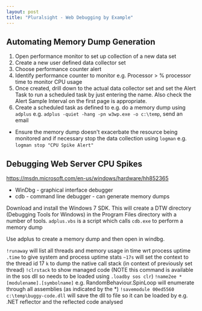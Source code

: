 ```yaml
---
layout: post
title: "Pluralsight - Web Debugging by Example"
---
```

## Automating Memory Dump Generation

1. Open performance monitor to set up collection of a new data set
2. Create a new user defined data collector set
3. Choose performance counter alert
4. Identify performance counter to monitor e.g. Processor > % processor time to monitor CPU usage
5. Once created, drill down to the actual data collector set and set the Alert Task to run a scheduled task by just entering the name. Also check the Alert Sample Interval on the first page is appropriate.
6. Create a scheduled task as defined to e.g. do a memory dump using `adplus` e.g. `adplus -quiet -hang -pn w3wp.exe -o c:\temp`, send an email
  - Ensure the memory dump doesn't exacerbate the resource being monitored and if necessary stop the data collection using `logman` e.g. `logman stop "CPU Spike Alert"`

## Debugging Web Server CPU Spikes

<https://msdn.microsoft.com/en-us/windows/hardware/hh852365>

* WinDbg - graphical interface debugger
* cdb - command line debugger - can generate memory dumps

Download and install the Windows 7 SDK. This will create a DTW directory (Debugging Tools for Windows) in the Program Files directory with a number of tools. `adplus.vbs` is a script which calls `cdb.exe` to perform a memory dump

Use adplus to create a memory dump and then open in windbg.

`!runaway` will list all threads and memory usage in time wrt process uptime
`.time` to give system and process uptime stats
`~17s` will set the context to the thread id 17
`k` to dump the native call stack (in context of previously set thread)
`!clrstack` to show managed code (NOTE this command is available in the sos dll so needs to be loaded using `.loadby sos clr`)
`!name2ee * [modulename].[symbolname]` e.g. RandomBehaviour.SpinLoop will enumerate through all assemblies (as indicated by the *) 
`!savemodule 00ed5560 c:\temp\buggy-code.dll` will save the dll to file so it can be loaded by e.g. .NET reflector and the reflected code analysed
    


